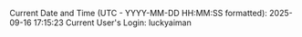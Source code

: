 Current Date and Time (UTC - YYYY-MM-DD HH:MM:SS formatted): 2025-09-16 17:15:23
Current User's Login: luckyaiman
